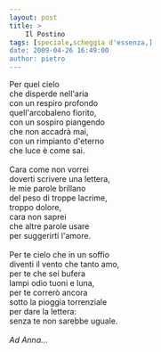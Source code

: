 ```yaml
---
layout: post
title: >
    Il Postino
tags: [speciale,scheggia d'essenza,]
date: 2009-04-26 16:49:00
author: pietro
---
```

Per quel cielo<br/>che disperde nell'aria<br/>con un respiro profondo<br/>quell'arcobaleno fiorito,<br/>con un sospiro piangendo<br/>che non accadrà mai,<br/>con un rimpianto d'eterno<br/>che luce è come sai.<br/><br/>Cara come non vorrei<br/>doverti scrivere una lettera,<br/>le mie parole brillano<br/>del peso di troppe lacrime,<br/>troppo dolore,<br/>cara non saprei<br/>che altre parole usare<br/>per suggerirti l'amore.<br/><br/>Per te cielo che in un soffio<br/>diventi il vento che tanto amo,<br/>per te che sei bufera<br/>lampi odio tuoni e luna,<br/>per te correrò ancora<br/>sotto la pioggia torrenziale<br/>per dare la lettera:<br/>senza te non sarebbe uguale.<br/><br/><span style="font-style: italic">Ad Anna... </span>
